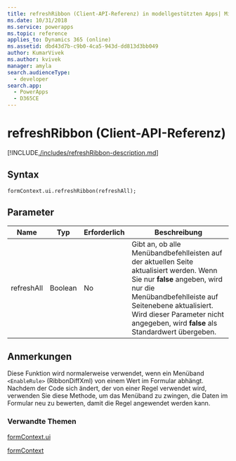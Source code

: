 ```yaml
---
title: refreshRibbon (Client-API-Referenz) in modellgestützten Apps| MicrosoftDocs
ms.date: 10/31/2018
ms.service: powerapps
ms.topic: reference
applies_to: Dynamics 365 (online)
ms.assetid: dbd43d7b-c9b0-4ca5-943d-dd813d3bb049
author: KumarVivek
ms.author: kvivek
manager: amyla
search.audienceType:
  - developer
search.app:
  - PowerApps
  - D365CE
---
```

# <a name="refreshribbon-client-api-reference"></a>refreshRibbon (Client-API-Referenz)



[!INCLUDE[./includes/refreshRibbon-description.md](./includes/refreshRibbon-description.md)]

## <a name="syntax"></a>Syntax

`formContext.ui.refreshRibbon(refreshAll);`

## <a name="parameter"></a>Parameter

|Name|Typ|Erforderlich|Beschreibung|
|--|--|--|--|
|refreshAll|Boolean|No|Gibt an, ob alle Menübandbefehlleisten auf der aktuellen Seite aktualisiert werden. Wenn Sie nur **false** angeben, wird nur die Menübandbefehlleiste auf Seitenebene aktualisiert. Wird dieser Parameter nicht angegeben, wird **false** als Standardwert übergeben.|

## <a name="remarks"></a>Anmerkungen

 Diese Funktion wird normalerweise verwendet, wenn ein Menüband `<EnableRule>` (RibbonDiffXml) von einem Wert im Formular abhängt. Nachdem der Code sich ändert, der von einer Regel verwendet wird, verwenden Sie diese Methode, um das Menüband zu zwingen, die Daten im Formular neu zu bewerten, damit die Regel angewendet werden kann.

### <a name="related-topics"></a>Verwandte Themen

[formContext.ui](../formContext-ui.md)

[formContext](../../clientapi-form-context.md)


